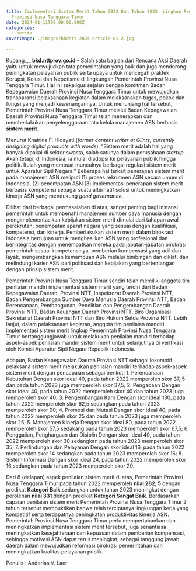 ```yaml
---
title: Implementasi Sistem Merit Tahun 2022 Dan Tahun 2023  Lingkup Pemerintah
  Provinsi Nusa Tenggara Timur
date: 2024-01-11T00:00:00.000Z
categories:
  - berita
coverImage: ./images/bkdntt-2024-article-01-2.jpg

---
```


Kupang\_,\_ **bkd.nttprov.go.id** *–* Salah satu bagian dari Rencana Aksi Daerah yaitu untuk mewujudkan tata pemerintahan yang baik dan juga mendorong peningkatan pelayanan publik serta upaya untuk mencegah praktek Korupsi, Kolusi dan Nepotisme di lingkungan Pemerintah Provinsi Nusa Tenggara Timur. Hal ini sekaligus sejalan dengan komitmen Badan Kepegawaian Daerah Provinsi Nusa Tenggara Timur untuk mewujudkan transparansi pelaksanaan kegiatan dalam melaksanakan tugas, pokok dan fungsi yang menjadi kewenangannya. Untuk menunjang hal tersebut, Pemerintah Provinsi Nusa Tenggara Timur melalui Badan Kepegawaian Daerah Provinsi Nusa Tenggara Timur telah menerapkan dan memberlakukan penyelenggaraan tata kelola manajemen ASN berbasis **sistem merit.**

Menurut Khairina F. Hidayati (*former content writer at Glints, currently designing digital products with words*), “Sistem merit adalah hal yang banyak dipakai di sektor swasta, salah satunya dalam perusahaan *startup*. Akan tetapi, di Indonesia, ia mulai diadopsi ke pelayanan publik hingga politik. Itulah yang membuat munculnya berbagai regulasi sistem merit untuk Aparatur Sipil Negara.” Beberapa hal terkait penerapan sistem merit pada manajemen ASN meliputi (1) proses rekrutmen ASN secara umum di Indonesia, (2) penempatan ASN (3) implementasi penerapan sistem merit berbasis kompetensi sebagai suatu alternatif solusi untuk meningkatkan kinerja ASN yang mendukung *good governance*.

Dilihat dari berbagai permasalahan di atas, sangat penting bagi instansi pemerintah untuk membenahi manajemen sumber daya manusia dengan mengimplementasikan kebijakan sistem merit dimulai dari tahapan awal perekrutan, penempatan aparat negara yang sesuai dengan kualifikasi, kompetensi, dan kinerja. Pemberlakukan sistem merit dalam birokrasi Indonesia bertujuan untuk menghasilkan ASN yang profesional dan berintegritas dengan menempatkan mereka pada jabatan-jabatan birokrasi pemerintah sesuai kompetensinya, pemberian kompensasi yang adil dan layak, mengembangkan kemampuan ASN melalui bimbingan dan diklat, dan melindungi karier ASN dari politisasi dan kebijakan yang bertentangan dengan prinsip sistem merit.

Pemerintah Provinsi Nusa Tenggara Timur sendiri telah memiliki anggota tim penilaian mandiri implementasi sistem merit yang terdiri dari Badan Kepegawaian Daerah, Provinsi NTT, Inspektorat Daerah Provinsi NTT, Badan Pengembangan Sumber Daya Manusia Daerah Provinsi NTT, Badan Perencanaan, Pembangunan, Penelitian dan Pengembangan Daerah Provinsi NTT, Badan Keuangan Daerah Provinsi NTT, Biro Organisasi Sekretariat Daerah Provinsi NTT dan Biro Hukum Setda Provinsi NTT. Lebih lanjut, dalam pelaksanaan kegiatan, anggota tim penilaian mandiri implementasi sistem merit lingkup Pemerintah Provinsi Nusa Tenggara Timur bertanggungjawab untuk melakukan penilaian mandiri terhadap aspek-aspek penilaian mandiri sistem merit untuk selanjutnya di verifikasi oleh Komisi Aparatur Sipil Negara Republik Indonesia.

Adapun, Badan Kepegawaian Daerah Provinsi NTT sebagai lokomotif pelaksana sistem merit melakukan penilaian mandiri terhadap aspek-aspek sistem merit dengan pencapaian sebagai berikut: 1. Perencanaan Kebutuhan Dengan skor ideal 40, pada tahun 2022 memperoleh skor 37, 5 dan pada tahun 2023 juga memperoleh skor 37,5; 2. Pengadaan Dengan skor ideal 40, pada tahun 2022 memperoleh skor 40 dan tahun 2023 juga memperoleh skor 40; 3. Pengembangan Karir Dengan skor ideal 130, pada tahun 2022 memperoleh skor 62,5 sedangkan pada tahun 2023 memperoleh skor 90; 4. Promosi dan Mutasi Dengan skor ideal 40, pada tahun 2022 memperoleh skor 25 dan pada tahun 2023 juga memperoleh skor 25; 5. Manajemen Kinerja Dengan skor ideal 80, pada tahun 2022 memperoleh skor 57,5 sedakang pada tahun 2023 memperoleh skor 67,5; 6. Penggajian, Penghargaan dan Disiplin Dengan skor ideal 40, pada tahun 2022 memperoleh skor 30 sedangkan pada tahun 2023 memperoleh skor 35; 7. Perlindungan dan Pelayanan Dengan skor ideal 16, pada tahun 2022 memperoleh skor 14 sedangkan pada tahun 2023 memperoleh skor 16; 8. Sistem Informasi Dengan skor ideal 24, pada tahun 2022 memperoleh skor 16 sedangkan pada tahun 2023 memperoleh skor 20.

Dari 8 (delapan) aspek penilaian sistem merit di atas, Pemerintah Provinsi Nusa Tenggara Timur pada tahun 2022 memperoleh **nilai 282, 5** dengan predikat **Kategori Baik** sedangkan untuk tahun 2023 meningkat dengan perolehan **nilai 331** dengan predikat **Kategori Sangat Baik**. Berdasarkan capaian penilaian sistem merit Pemerintah Provinsi Nusa Tenggara Timur 2 tahun tersebut membuktikan bahwa telah terciptanya lingkungan kerja yang kompetitif serta terdapatnya peningkatan produktivitas kinerja ASN. Pemerintah Provinsi Nusa Tenggara Timur perlu mempertahankan dan meningkatkan implementasi sistem merit tersebut, juga senantiasa meningkatkan kesejahteraan dan kepuasan dalam pemberian kompensasi, sehingga motivasi ASN dapat terus meningkat, sebagai tanggung jawab daerah dalam mewujudkan reformasi birokrasi pemerintahan dan meningkatkan kualitas pelayanan publik.

Penulis : Anderias V. Laer
